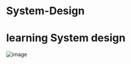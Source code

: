 # System-Design
# learning System design
![image](https://user-images.githubusercontent.com/27160394/137265212-288e812e-79cd-4416-9f5a-9e6a9c0165de.png)
